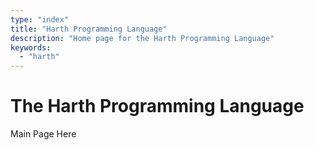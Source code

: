 ```yaml
---
type: "index"
title: "Harth Programming Language"
description: "Home page for the Harth Programming Language"
keywords: 
  - "harth"
---
```


# The Harth Programming Language

Main Page Here
